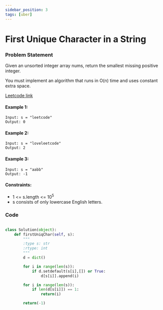 ```yaml
---
sidebar_position: 3
tags: [uber]
---
```


# First Unique Character in a String

### Problem Statement

Given an unsorted integer array nums, return the smallest missing positive integer.

You must implement an algorithm that runs in O(n) time and uses constant extra space.

[Leetcode link](https://leetcode.com/problems/first-unique-character-in-a-string/)

#### Example 1:

```
Input: s = "leetcode"
Output: 0
```

#### Example 2:

```
Input: s = "loveleetcode"
Output: 2
```

#### Example 3:

```
Input: s = "aabb"
Output: -1
```

#### Constraints:

- 1 <= s.length <= 10<sup>5</sup>
- s consists of only lowercase English letters.

### Code

```python title="Python Code"

class Solution(object):
    def firstUniqChar(self, s):
        """
        :type s: str
        :rtype: int
        """
        d = dict()

        for i in range(len(s)):
            if d.setdefault(s[i],[]) or True:
                d[s[i]].append(i)

        for i in range(len(s)):
            if len(d[s[i]]) == 1:
                return(i)

        return(-1)

```
